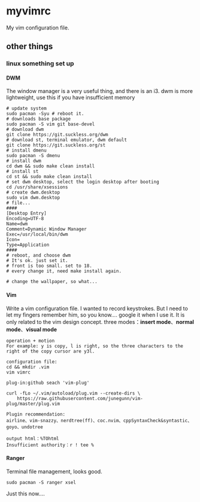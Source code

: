# myvimrc
My vim configuration file.

## other things

### linux something set up

#### DWM

The window manager is a very useful thing, and there is an i3. dwm is more lightweight, use this if you have insufficient memory
```shell
# update system
sudo pacman -Syu # reboot it.
# downloads base package
sudo pacman -S vim git base-devel
# download dwm
git clone https://git.suckless.org/dwm
# download st, terminal emulator, dwm default
git clone https://git.suckless.org/st
# install dmenu
sudo pacman -S dmenu
# install dwm
cd dwm && sudo make clean install
# install st
cd st && sudo make clean install
# set dwm desktop, select the login desktop after booting
cd /usr/share/xsessions
# create dwm.desktop
sudo vim dwm.desktop
# file...
####
[Desktop Entry]
Encoding=UTF-8
Name=dwm
Comment=Dynamic Window Manager
Exec=/usr/local/bin/dwm
Icon=
Type=Application
####
# reboot, and choose dwm
# It's ok. just set it.
# front is too small. set to 18.
# every change it, need make install again.

# change the wallpaper, so what... 
```

#### Vim

Write a vim configuration file.
I wanted to record keystrokes. But I need to let my fingers remember him, so you know.... google it when I use it. It is only related to the vim design concept.
three modes：**insert mode**、**normal mode**、**visual mode**

```shell
operation + motion
For example: y is copy, l is right, so the three characters to the right of the copy cursor are y3l.

configuration file:
cd && mkdir .vim
vim vimrc

plug-in:github seach 'vim-plug'

curl -fLo ~/.vim/autoload/plug.vim --create-dirs \
    https://raw.githubusercontent.com/junegunn/vim-plug/master/plug.vim
    
Plugin recommendation:
airline、vim-snazzy、nerdtree(ff)、coc.nvim、cppSyntaxCheck&syntastic、goyo、undotree

output html：%TOhtml
Insufficient authority：r ! tee %

```





#### Ranger

Terminal file management, looks good.

```shell
sudo pacman -S ranger xsel

```

Just this now....
